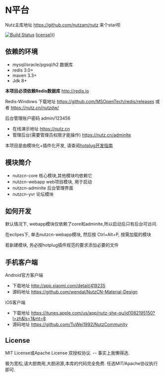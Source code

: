 # N平台

Nutz主库地址 https://github.com/nutzam/nutz 来个star呗

[![Build Status](https://travis-ci.org/wendal/nutz-book-project.png?branch=v3.x)](https://travis-ci.org/wendal/nutz-book-project)
[license](https://img.shields.io/github/license/mashape/apistatus.svg?maxAge=2592000)]()

## 依赖的环境

* mysql/oracle/pgsql/h2 数据库
* redis 3.0+
* maven 3.3+
* Jdk 8+

**本项目必须依赖Redis数据库** http://redis.io

Redis-Windows 下载地址  https://github.com/MSOpenTech/redis/releases 或者 https://nutz.cn/nutzdw/

后台管理账户密码 admin/123456

* 在线演示地址 https://nutz.cn 
* 管理后台(需要管理员权限才能操作)  https://nutz.cn/adminlte

本项目是由模块化+插件化开发, 请查阅[hotplug开发指南](https://github.com/nutzam/nutzmore/tree/master/nutz-plugins-hotplug)

## 模块简介

* nutzcn-core 核心模块,其他模块均依赖它
* nutzcn-webapp web项目模块, 用于启动
* nutzcn-adminlte 后台管理界面
* nutzcn-yvr 论坛模块

## 如何开发

默认情况下, webapp模块仅依赖了core和adminlte,所以启动后只有后台可访问.

在eclipes下, 单击nutzcn-webapp模块, 然后按 Ctrl+Alt+P, 按需加载的模块

若新建模块, 务必按hotplug插件规范的要求添加必要的文件

## 手机客户端

Android官方客户端 

  * 下载地址 http://app.xiaomi.com/detail/419235
  * 源码地址 https://github.com/wendal/NutzCN-Material-Design

iOS客户端

  * 下载地址 https://itunes.apple.com/us/app/nutz-she-qu/id1082195150?l=zh&ls=1&mt=8
  * 源码地址 https://github.com/TuWei1992/NutzCommunity

## License

MIT License或Apache License 双授权协议. -- 事实上我懒得选.

极为宽松,请大胆商用,大胆闭源,本库的代码完全免费. 任选MIT/Apache协议执行即可.